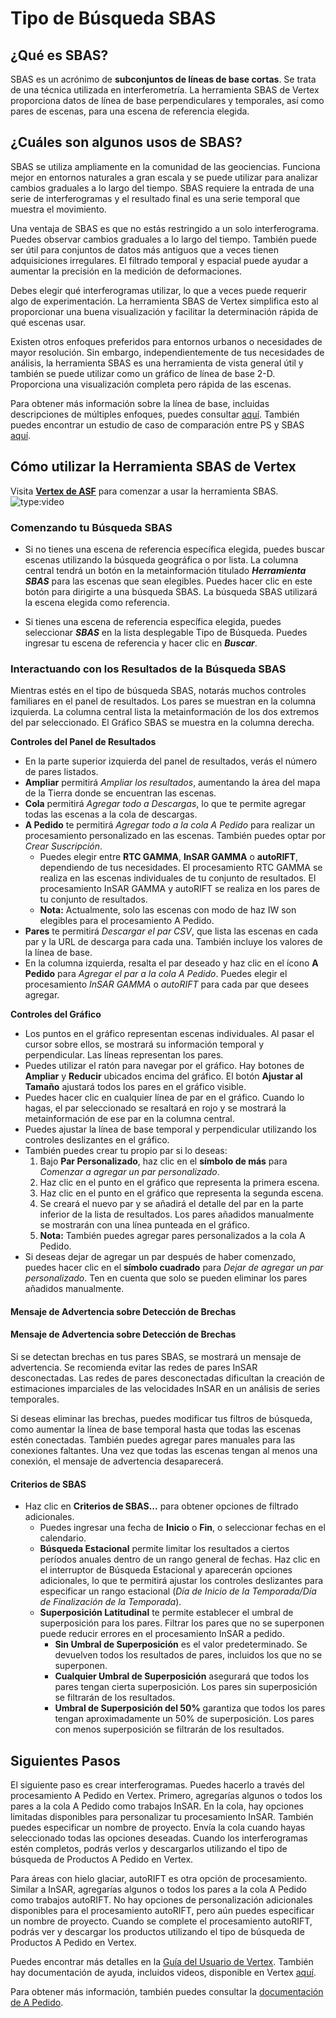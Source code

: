 # Tipo de Búsqueda SBAS

## ¿Qué es SBAS?
SBAS es un acrónimo de **subconjuntos de líneas de base cortas**. Se trata de una técnica utilizada en interferometría. La herramienta SBAS de Vertex proporciona datos de línea de base perpendiculares y temporales, así como pares de escenas, para una escena de referencia elegida.

## ¿Cuáles son algunos usos de SBAS?
SBAS se utiliza ampliamente en la comunidad de las geociencias. Funciona mejor en entornos naturales a gran escala y se puede utilizar para analizar cambios graduales a lo largo del tiempo. SBAS requiere la entrada de una serie de interferogramas y el resultado final es una serie temporal que muestra el movimiento.

Una ventaja de SBAS es que no estás restringido a un solo interferograma. Puedes observar cambios graduales a lo largo del tiempo. También puede ser útil para conjuntos de datos más antiguos que a veces tienen adquisiciones irregulares. El filtrado temporal y espacial puede ayudar a aumentar la precisión en la medición de deformaciones.

Debes elegir qué interferogramas utilizar, lo que a veces puede requerir algo de experimentación. La herramienta SBAS de Vertex simplifica esto al proporcionar una buena visualización y facilitar la determinación rápida de qué escenas usar.

Existen otros enfoques preferidos para entornos urbanos o necesidades de mayor resolución. Sin embargo, independientemente de tus necesidades de análisis, la herramienta SBAS es una herramienta de vista general útil y también se puede utilizar como un gráfico de línea de base 2-D. Proporciona una visualización completa pero rápida de las escenas.

Para obtener más información sobre la línea de base, incluidas descripciones de múltiples enfoques, puedes consultar [aquí](https://www.sciencedirect.com/science/article/pii/S0924271615002415). También puedes encontrar un estudio de caso de comparación entre PS y SBAS [aquí](https://ieeexplore.ieee.org/document/5692806).

## Cómo utilizar la Herramienta SBAS de Vertex
Visita **[Vertex de ASF](https://search.asf.alaska.edu)** para comenzar a usar la herramienta SBAS.
![type:video](https://www.youtube.com/embed/bQPdtuobdcg)

### **Comenzando tu Búsqueda SBAS**

- Si no tienes una escena de referencia específica elegida, puedes buscar escenas utilizando la búsqueda geográfica o por lista. La columna central tendrá un botón en la metainformación titulado ***Herramienta SBAS*** para las escenas que sean elegibles. Puedes hacer clic en este botón para dirigirte a una búsqueda SBAS. La búsqueda SBAS utilizará la escena elegida como referencia.

- Si tienes una escena de referencia específica elegida, puedes seleccionar ***SBAS*** en la lista desplegable Tipo de Búsqueda. Puedes ingresar tu escena de referencia y hacer clic en ***Buscar***.

### **Interactuando con los Resultados de la Búsqueda SBAS**
Mientras estés en el tipo de búsqueda SBAS, notarás muchos controles familiares en el panel de resultados. Los pares se muestran en la columna izquierda. La columna central lista la metainformación de los dos extremos del par seleccionado. El Gráfico SBAS se muestra en la columna derecha.

**Controles del Panel de Resultados**

- En la parte superior izquierda del panel de resultados, verás el número de pares listados.
- **Ampliar** permitirá *Ampliar los resultados*, aumentando la área del mapa de la Tierra donde se encuentran las escenas.
- **Cola** permitirá *Agregar todo a Descargas*, lo que te permite agregar todas las escenas a la cola de descargas.
- **A Pedido** te permitirá *Agregar todo a la cola A Pedido* para realizar un procesamiento personalizado en las escenas. También puedes optar por *Crear Suscripción*.
	- Puedes elegir entre **RTC GAMMA**, **InSAR GAMMA** o **autoRIFT**, dependiendo de tus necesidades. El procesamiento RTC GAMMA se realiza en las escenas individuales de tu conjunto de resultados. El procesamiento InSAR GAMMA y autoRIFT se realiza en los pares de tu conjunto de resultados.
	- **Nota:** Actualmente, solo las escenas con modo de haz IW son elegibles para el procesamiento A Pedido.
- **Pares** te permitirá *Descargar el par CSV*, que lista las escenas en cada par y la URL de descarga para cada una. También incluye los valores de la línea de base.
- En la columna izquierda, resalta el par deseado y haz clic en el ícono **A Pedido** para *Agregar el par a la cola A Pedido*. Puedes elegir el procesamiento *InSAR GAMMA* o *autoRIFT* para cada par que desees agregar.

**Controles del Gráfico**

- Los puntos en el gráfico representan escenas individuales. Al pasar el cursor sobre ellos, se mostrará su información temporal y perpendicular. Las líneas representan los pares.
- Puedes utilizar el ratón para navegar por el gráfico. Hay botones de **Ampliar** y **Reducir** ubicados encima del gráfico. El botón **Ajustar al Tamaño** ajustará todos los pares en el gráfico visible.
- Puedes hacer clic en cualquier línea de par en el gráfico. Cuando lo hagas, el par seleccionado se resaltará en rojo y se mostrará la metainformación de ese par en la columna central.
- Puedes ajustar la línea de base temporal y perpendicular utilizando los controles deslizantes en el gráfico.
- También puedes crear tu propio par si lo deseas:
	1. Bajo **Par Personalizado**, haz clic en el **símbolo de más** para *Comenzar a agregar un par personalizado*.
	7. Haz clic en el punto en el gráfico que representa la primera escena.
	2. Haz clic en el punto en el gráfico que representa la segunda escena.
	3. Se creará el nuevo par y se añadirá el detalle del par en la parte inferior de la lista de resultados. Los pares añadidos manualmente se mostrarán con una línea punteada en el gráfico.
	4. **Nota:** También puedes agregar pares personalizados a la cola A Pedido.
- Si deseas dejar de agregar un par después de haber comenzado, puedes hacer clic en el **símbolo cuadrado** para *Dejar de agregar un par personalizado*. Ten en cuenta que solo se pueden eliminar los pares añadidos manualmente.

#### Mensaje de Advertencia sobre Detección de Brechas
#### Mensaje de Advertencia sobre Detección de Brechas

Si se detectan brechas en tus pares SBAS, se mostrará un mensaje de advertencia. Se recomienda evitar las redes de pares InSAR desconectadas. Las redes de pares desconectadas dificultan la creación de estimaciones imparciales de las velocidades InSAR en un análisis de series temporales.

Si deseas eliminar las brechas, puedes modificar tus filtros de búsqueda, como aumentar la línea de base temporal hasta que todas las escenas estén conectadas. También puedes agregar pares manuales para las conexiones faltantes. Una vez que todas las escenas tengan al menos una conexión, el mensaje de advertencia desaparecerá.

#### Criterios de SBAS

- Haz clic en **Criterios de SBAS...** para obtener opciones de filtrado adicionales.
	- Puedes ingresar una fecha de **Inicio** o **Fin**, o seleccionar fechas en el calendario.
	- **Búsqueda Estacional** permite limitar los resultados a ciertos períodos anuales dentro de un rango general de fechas. Haz clic en el interruptor de Búsqueda Estacional y aparecerán opciones adicionales, lo que te permitirá ajustar los controles deslizantes para especificar un rango estacional (*Día de Inicio de la Temporada/Día de Finalización de la Temporada*).
	- **Superposición Latitudinal** te permite establecer el umbral de superposición para los pares. Filtrar los pares que no se superponen puede reducir errores en el procesamiento InSAR a pedido.
		- **Sin Umbral de Superposición** es el valor predeterminado. Se devuelven todos los resultados de pares, incluidos los que no se superponen.
		- **Cualquier Umbral de Superposición** asegurará que todos los pares tengan cierta superposición. Los pares sin superposición se filtrarán de los resultados.
		- **Umbral de Superposición del 50%** garantiza que todos los pares tengan aproximadamente un 50% de superposición. Los pares con menos superposición se filtrarán de los resultados.

## Siguientes Pasos
El siguiente paso es crear interferogramas. Puedes hacerlo a través del procesamiento A Pedido en Vertex. Primero, agregarías algunos o todos los pares a la cola A Pedido como trabajos InSAR. En la cola, hay opciones limitadas disponibles para personalizar tu procesamiento InSAR. También puedes especificar un nombre de proyecto. Envía la cola cuando hayas seleccionado todas las opciones deseadas. Cuando los interferogramas estén completos, podrás verlos y descargarlos utilizando el tipo de búsqueda de Productos A Pedido en Vertex.

Para áreas con hielo glaciar, autoRIFT es otra opción de procesamiento. Similar a InSAR, agregarías algunos o todos los pares a la cola A Pedido como trabajos autoRIFT. No hay opciones de personalización adicionales disponibles para el procesamiento autoRIFT, pero aún puedes especificar un nombre de proyecto. Cuando se complete el procesamiento autoRIFT, podrás ver y descargar los productos utilizando el tipo de búsqueda de Productos A Pedido en Vertex.

Puedes encontrar más detalles en la [Guía del Usuario de Vertex](/vertex/manual). También hay documentación de ayuda, incluidos videos, disponible en Vertex [aquí](https://search.asf.alaska.edu/#/?maxResults=250&topic=onDemand).

Para obtener más información, también puedes consultar la [documentación de A Pedido](https://hyp3-docs.asf.alaska.edu/).
